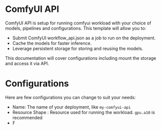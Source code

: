 # ComfyUI API

ComfyUI API is setup for running comfyui workload with your choice of models, pipelines and configurations. This template will allow you to:

- Submit ComfyUI workflow_api.json as a job to run on the deployment.
- Cache the models for faster inference.
- Leverage persistent storage for storing and reusing the models.

This documentation will cover configurations including mount the storage and access it via API.

# Configurations

Here are few configurations you can change to suit your needs:

- Name: The name of your deployment, like `my-comfyui-api`
- Resource Shape : Resource used for running the workload. `gpu.a10` is recommended
- F